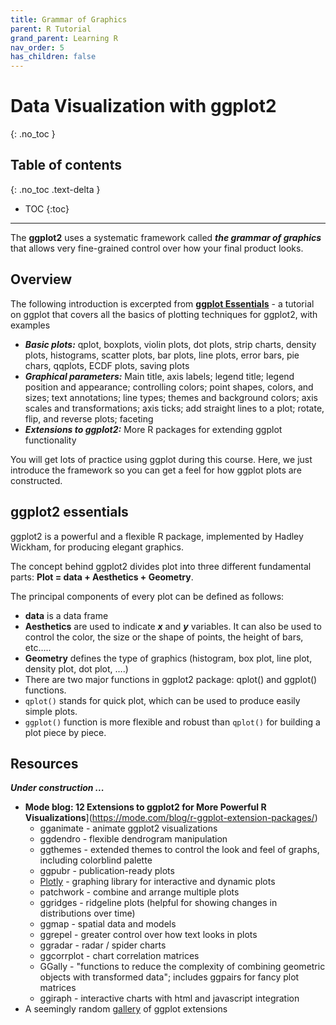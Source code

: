 ```yaml
---
title: Grammar of Graphics
parent: R Tutorial
grand_parent: Learning R
nav_order: 5
has_children: false
---
```


# Data Visualization with ggplot2
{: .no_toc }


## Table of contents
{: .no_toc .text-delta }

- TOC
{:toc}

---


The **ggplot2** uses a systematic framework called ***the grammar of graphics*** that allows very fine-grained control over how your final product looks.

## Overview

The following introduction is excerpted from [**ggplot Essentials**](http://www.sthda.com/english/wiki/ggplot2-essentials) - a tutorial on ggplot  that covers all the basics of plotting techniques for ggplot2, with examples
  + ***Basic plots:*** qplot, boxplots, violin plots, dot plots, strip charts, density plots, histograms, scatter plots, bar plots, line plots, error bars, pie chars, qqplots, ECDF plots, saving plots
  + ***Graphical parameters:*** Main title, axis labels; legend title; legend position and appearance; controlling colors; point shapes, colors, and sizes; text annotations; line types; themes and background colors; axis scales and transformations; axis ticks; add straight lines to a plot; rotate, flip, and reverse plots; faceting
  + ***Extensions to ggplot2:*** More R packages for extending ggplot functionality

You will get lots of practice using ggplot during this course. Here, we just introduce the framework so you can get a feel for how ggplot plots are constructed.

## ggplot2 essentials

ggplot2 is a powerful and a flexible R package, implemented by Hadley Wickham, for producing elegant graphics.

The concept behind ggplot2 divides plot into three different fundamental parts: **Plot = data + Aesthetics + Geometry**.

The principal components of every plot can be defined as follows:

+ **data** is a data frame
+ **Aesthetics** are used to indicate ***x*** and ***y*** variables. It can also be used to control the color, the size or the shape of points, the height of bars, etc…..
+ **Geometry** defines the type of graphics (histogram, box plot, line plot, density plot, dot plot, ….)
+ There are two major functions in ggplot2 package: qplot() and ggplot() functions.
+ `qplot()` stands for quick plot, which can be used to produce easily simple plots.
+ `ggplot()` function is more flexible and robust than `qplot()` for building a plot piece by piece.

## Resources

***Under construction ...***

+ **Mode blog: 12 Extensions to ggplot2 for More Powerful R Visualizations**](https://mode.com/blog/r-ggplot-extension-packages/)
  + gganimate - animate ggplot2 visualizations
  + ggdendro - flexible dendrogram manipulation
  + ggthemes - extended themes to control the look and feel of graphs, including colorblind palette
  + ggpubr - publication-ready plots
  + [Plotly](https://plotly.com/r/) - graphing library for interactive and dynamic plots
  + patchwork - combine and arrange multiple plots
  + ggridges - ridgeline plots (helpful for showing changes in distributions over time)
  + ggmap - spatial data and models
  + ggrepel - greater control over how text looks in plots
  + ggradar - radar / spider charts
  + ggcorrplot - chart correlation matrices
  + GGally - "functions to reduce the complexity of combining geometric objects with transformed data"; includes ggpairs for fancy plot matrices
  + ggiraph - interactive charts with html and javascript integration
+ A seemingly random [gallery](https://yutannihilation.github.io/allYourFigureAreBelongToUs/) of ggplot extensions
